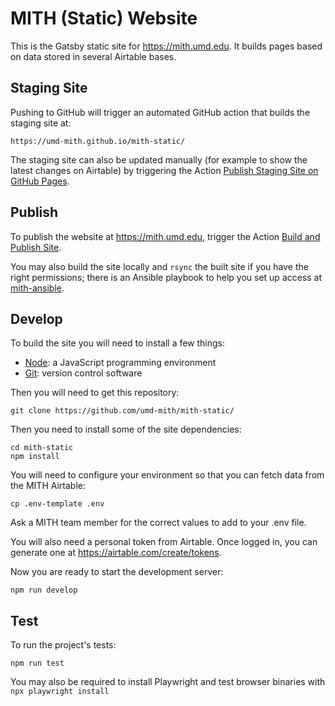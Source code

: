 # MITH (Static) Website

This is the Gatsby static site for https://mith.umd.edu. It builds pages based
on data stored in several Airtable bases.

## Staging Site

Pushing to GitHub will trigger an automated GitHub action that builds the
staging site at:

    https://umd-mith.github.io/mith-static/

The staging site can also be updated manually (for example to show the latest changes on Airtable)
by triggering the Action [Publish Staging Site on GitHub Pages](https://github.com/umd-mith/mith-static/actions/workflows/staging.yml).

## Publish

To publish the website at https://mith.umd.edu, trigger the Action [Build and Publish Site](https://github.com/umd-mith/mith-static/actions/workflows/publish.yml).

You may also build the site locally and `rsync` the built site if you have the right permissions; there is an Ansible playbook to help you set up access at [mith-ansible](https://github.com/umd-mith/mith-ansible).

## Develop

To build the site you will need to install a few things:

- [Node](https://nodejs.org): a JavaScript programming environment
- [Git](https://git-scm.com/): version control software

Then you will need to get this repository:

    git clone https://github.com/umd-mith/mith-static/

Then you need to install some of the site dependencies:

    cd mith-static
    npm install

You will need to configure your environment so that you can fetch data from the MITH Airtable:

    cp .env-template .env

Ask a MITH team member for the correct values to add to your .env file.

You will also need a personal token from Airtable. Once logged in, you can generate one at https://airtable.com/create/tokens.

Now you are ready to start the development server:

    npm run develop

## Test

To run the project's tests:

`npm run test`

You may also be required to install Playwright and test browser binaries with `npx playwright install`
